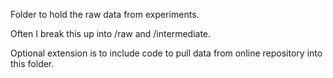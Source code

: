 Folder to hold the raw data from experiments. 

Often I break this up into /raw and /intermediate. 

Optional extension is to include code to pull data from online repository into this folder.